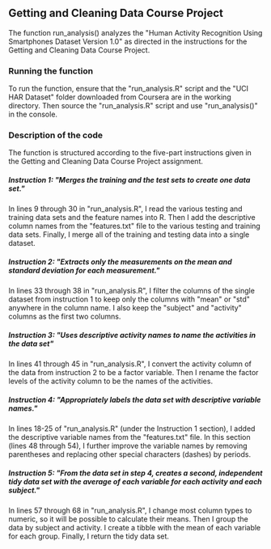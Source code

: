
## Getting and Cleaning Data Course Project

The function run_analysis() analyzes the "Human Activity Recognition Using Smartphones Dataset Version 1.0" as directed in the instructions for the Getting and Cleaning Data Course Project.  

### Running the function

To run the function, ensure that the "run_analysis.R" script and the "UCI HAR Dataset" folder downloaded from Coursera are in the working directory.  Then source the "run_analysis.R" script and use "run_analysis()" in the console.

### Description of the code

The function is structured according to the five-part instructions given in the Getting and Cleaning Data Course Project assignment.

##### Instruction 1: "Merges the training and the test sets to create one data set."
In lines 9 through 30 in "run_analysis.R", I read the various testing and training data sets and the feature names into R.  Then I add the descriptive column names from the "features.txt" file to the various testing and training data sets.  Finally, I merge all of the training and testing data into a single dataset. 

##### Instruction 2: "Extracts only the measurements on the mean and standard deviation for each measurement."
In lines 33 through 38 in "run_analysis.R", I filter the columns of the single dataset from instruction 1 to keep only the columns with "mean" or "std" anywhere in the column name.  I also keep the "subject" and "activity" columns as the first two columns. 

##### Instruction 3: "Uses descriptive activity names to name the activities in the data set"
In lines 41 through 45 in "run_analysis.R", I convert the activity column of the data from instruction 2 to be a factor variable. Then I rename the factor levels of the activity column to be the names of the activities.

##### Instruction 4: "Appropriately labels the data set with descriptive variable names."
In lines 18-25 of "run_analysis.R" (under the Instruction 1 section), I added the descriptive variable names from the "features.txt" file. In this section (lines 48 through 54), I further improve the variable names by removing parentheses and replacing other special characters (dashes) by periods.

##### Instruction 5: "From the data set in step 4, creates a second, independent tidy data set with the average of each variable for each activity and each subject."
In lines 57 through 68 in "run_analysis.R", I change most column types to numeric, so it will be possible to calculate their means. Then I group the data by subject and activity. I create a tibble with the mean of each variable for each group. Finally, I return the tidy data set.